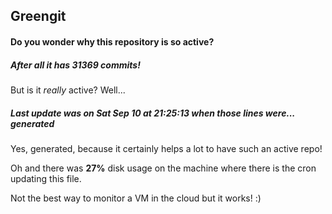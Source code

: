 ## Greengit

#### Do you wonder why this repository is so active?

##### After all it has 31369 commits!

But is it *really* active? Well...

##### Last update was on Sat Sep 10 at 21:25:13 when those lines were... generated

Yes, generated, because it certainly helps a lot to have such an active repo!

Oh and there was **27%** disk usage on the machine
where there is the cron updating this file.

Not the best way to monitor a VM in the cloud but it works! :)
